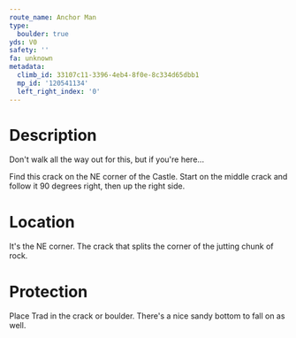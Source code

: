 ```yaml
---
route_name: Anchor Man
type:
  boulder: true
yds: V0
safety: ''
fa: unknown
metadata:
  climb_id: 33107c11-3396-4eb4-8f0e-8c334d65dbb1
  mp_id: '120541134'
  left_right_index: '0'
---
```

# Description
Don't walk all the way out for this, but if you're here...

Find this crack on the NE corner of the Castle. Start on the middle crack and follow it 90 degrees right, then up the right side.

# Location
It's the NE corner. The crack that splits the corner of the jutting chunk of rock.

# Protection
Place Trad in the crack or boulder. There's a nice sandy bottom to fall on as well.
